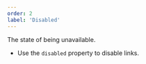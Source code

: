```yaml
---
order: 2
label: 'Disabled'
---
```


The state of being unavailable.

- Use the `disabled` property to disable links.
